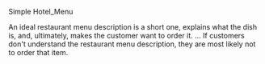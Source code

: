 Simple Hotel_Menu

An ideal restaurant menu description is a short one, explains what the dish is, and, ultimately, makes the customer want to order it. ... If customers don't understand the restaurant menu description, they are most likely not to order that item.
